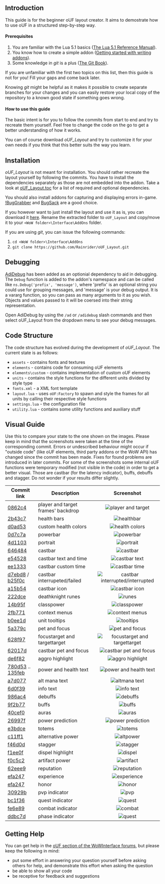 ## Introduction

This guide is for the beginner oUF layout creator. It aims to demostrate how to use oUF in a structured step-by-step way.

#### Prerequisites
  1. You are familiar with the Lua 5.1 basics ([The Lua 5.1 Reference Manual](https://www.lua.org/manual/5.1/)).
  2. You know how to create a simple addon ([Getting started with writing addons](https://wow.gamepedia.com/Getting_started_with_writing_addons)).
  3. Some knowledge in _git_ is a plus ([The Git Book](https://git-scm.com/book/en/v2)).

If you are unfamiliar with the first two topics on this list, then this guide is not for you! Fill your gaps and come 
back later.

Knowing _git_ might be helpful as it makes it possible to create separate branches for your changes and you can easily 
restore your local copy of the repository to a known good state if something goes wrong.

#### How to use this guide

The basic intent is for you to follow the commits from start to end and try to recreate them yourself. Feel free to 
change the code on the go to get a better understanding of how it works.

You can of course download _oUF_Layout_ and try to customize it for your own needs if you think that this better suits 
the way you learn.

## Installation

_oUF_Layout_ is not meant for installation. You should rather recreate the layout yourself by following the commits. 
You have to install the dependencies separately as those are not embedded into the addon. Take a look at 
[oUF_Layout.toc](https://github.com/Rainrider/oUF_Layout/blob/master/oUF_Layout.toc) for a list of required and 
optional dependencies.

You should also install addons for capturing and displaying errors in-game. 
[!BugGrabber](http://www.wowinterface.com/downloads/info23141-BugGrabber.html) and 
[BugSack](http://www.wowinterface.com/downloads/info5995-BugSack.html) are a good choice.

If you however want to just install the layout and use it as is, you can download it 
[here](https://github.com/Rainrider/oUF_Layout/archive/master.zip). Rename the extracted folder to `oUF_Layout` and 
copy/move it to your `<WoW folder>\Interface\AddOns` folder.

If you are using _git_, you can issue the following commands:
  1. `cd <WoW folder>\Interface\AddOns`
  2. `git clone https://github.com/Rainrider/oUF_Layout.git`

## Debugging

[AdiDebug](https://github.com/Adirelle/AdiDebug) has been added as an optionial dependency to aid in debugging. The 
`Debug` function is added to the addon's namespace and can be called like `ns.Debug('prefix', 'message')`, where 
'prefix' is an optional string you could use for grouping messages, and 'message' is your debug output. It is a vararg 
function, so you can pass as many arguments to it as you wish. Objects and values passed to it will be coersed into 
their string representation.

Open AdiDebug by using the `/ad` or `/adidebug` slash commands and then select oUF_Layout from the dropdown menu to see 
your debug messages.

## Code Structure

The code structure has evolved during the development of _oUF_Layout_. The current state is as follows:

  - `assets` - contains fonts and textures
  - `elements` - contains code for consuming oUF elements
  - `elements\custom` - contains implementation of custom oUF elements
  - `units` - contains the style functions for the different units divided by style type
  - `fonts.xml` - a XML font template
  - `layout.lua` - uses `oUF:Factory` to spawn and style the frames for all units by calling their respective style functions
  - `settings.lua` - the configuration file
  - `utility.lua` - contains some utility functions and auxiliary stuff

## Visual Guide

Use this to compare your state to the one shown on the images. Please keep in mind that the screenshots were taken at 
the time of the corresponding commit. Errors or undescribed behaviour might occur if "outside code" (like oUF elements, 
third party addons or the WoW API) has changed since the commit has been made. Fixes for found problems are introduced 
in later commits. For some of the screenshots some internal oUF functions were temporary modified (not visible in the 
code) in order to get a better visual. Those are castbar (for the latency indicator), buffs, debuffs and stagger. Do 
not wonder if your results differ slightly.

| Commit link | Description | Screenshot |
| --- | --- | :---: |
| [0862c4](https://github.com/Rainrider/oUF_Layout/commit/0862c470863112e885f4aff45953d588b3d150ac) | player and target frames' backdrop | ![player and target](screenshots/01_frame_backdrop.jpg) |
| [2b43c7](https://github.com/Rainrider/oUF_Layout/commit/2b43c733cf5338a8bb8296e7e4817aa1f29dbc4e) | health bars | ![healthbar](screenshots/02_healthbar.jpg) |
| [d0ad53](https://github.com/Rainrider/oUF_Layout/commit/d0ad53382ad8a2547830bd4e38724c4130c8670c) | custom health colors | ![health colors](screenshots/03_custom_health_colors.jpg) |
| [0d7c7a](https://github.com/Rainrider/oUF_Layout/commit/0d7c7a4eddf61d0c1d8a7dc78c2ca4882a38928a) | powerbar | ![powerbar](screenshots/04_powerbar.jpg) |
| [4d1103](https://github.com/Rainrider/oUF_Layout/commit/4d1103ffd1f22126bd702170bdb9d7c6e2f4a42f) | portrait | ![portrait](screenshots/05_portrait.jpg) |
| [646484](https://github.com/Rainrider/oUF_Layout/commit/646484b4685e922e682d8a9816667be1a4d04a56) | castbar | ![castbar](screenshots/06_castbar.jpg) |
| [e54528](https://github.com/Rainrider/oUF_Layout/commit/e54528b38d4d01d341ad58de819616bb503e263a) | castbar text and time | ![castbar text](screenshots/07_castbar_text.jpg) |
| [ee1333](https://github.com/Rainrider/oUF_Layout/commit/ee1333a2f0dac9ad141b327c48371ef1a96b40d1) | castbar custom time | ![castbar time](screenshots/08_castbar_custom_time.jpg) |
| [d7ebd8](https://github.com/Rainrider/oUF_Layout/commit/d7ebd8524e05768e239611c51af28004acf70598) / [b25f0c](https://github.com/Rainrider/oUF_Layout/commit/b25f0c6f40b1d3393a22862e20ed433b6411a2ad) | castbar interrupeted/failed | ![castbar interrupted/interrupted](screenshots/09_castbar_failed_or_interrupted.jpg) |
| [a15b54](https://github.com/Rainrider/oUF_Layout/commit/a15b54c6ce2e25c0997ceadcd756f21771be3c06) | castbar icon | ![castbar icon](screenshots/10_castbar_icon.jpg) |
| [222dce](https://github.com/Rainrider/oUF_Layout/commit/222dceb90c08ff83eb5a80c6d517a4ac3a07470e) | deathknight runes | ![runes](screenshots/11_deathknight_runes.jpg) |
| [14b95f](https://github.com/Rainrider/oUF_Layout/commit/14b95f46458a3aaf03c05193e17c9b7893010cce) | classpower | ![classpower](screenshots/12_classpower.jpg) |
| [2fb771](https://github.com/Rainrider/oUF_Layout/commit/2fb771b1c2c5384f683ada5f81383973cf5d9cc3) | context menus | ![context menus](screenshots/13_context_menus.jpg) |
| [b0ee1d](https://github.com/Rainrider/oUF_Layout/commit/b0ee1dd50a70528a4589e739895c131da2b02e26) | unit tooltips | ![tooltips](screenshots/14_tooltips.jpg) |
| [5a379c](https://github.com/Rainrider/oUF_Layout/commit/5a379c997519e13d8b94b8e5b71b2d887c1cc4a3) | pet and focus | ![pet and focus](screenshots/15_pet_and_focus.jpg) |
| [628f97](https://github.com/Rainrider/oUF_Layout/commit/628f97b0ee87c7aef2167a474e990dc8a8e08683) | focustarget and targettarget | ![focustarget and targettarget](screenshots/16_focustarget_and_targettarget.jpg) |
| [62017d](https://github.com/Rainrider/oUF_Layout/commit/62017db0e78e57aa5797d3cd7edfd087cedfe3fb) | castbar pet and focus | ![castbar pet and focus](screenshots/19_castbar_pet_and_focus.jpg) |
| [de6f82](https://github.com/Rainrider/oUF_Layout/commit/de6f82e9f15f6f484197d6b5737c92527f2b3d92) | aggro highlight | ![aggro highlight](screenshots/20_aggro_highlight.jpg) |
| [780d53](https://github.com/Rainrider/oUF_Layout/commit/780d53063cd1b953bad66c77de9fd2bd89c502bd) .. [135feb](https://github.com/Rainrider/oUF_Layout/commit/135febe5d13db98d0a712e27b340662835e630c6) | power and health text | ![power and health text](screenshots/21_power_health_text.jpg) |
| [a7d077](https://github.com/Rainrider/oUF_Layout/commit/a7d077ed268c2a8044a43fc148af0636ac5a2219) | alt mana text | ![altmana text](screenshots/22_alt_mana_text.jpg) |
| [6d0f39](https://github.com/Rainrider/oUF_Layout/commit/6d0f39ff11ce05e4e681406874d7df6eb0eeeace) | info text | ![info text](screenshots/23_info_text.jpg) |
| [986ac4](https://github.com/Rainrider/oUF_Layout/commit/986ac471a5332fe61796a48318e166ed96d6d532) | debuffs | ![debuffs](screenshots/24_debuffs.jpg) |
| [9f2b77](https://github.com/Rainrider/oUF_Layout/commit/9f2b77109141c27ee38f3f58c94bb92d5c4ec415) | buffs | ![buffs](screenshots/25_buffs.jpg) |
| [40cef0](https://github.com/Rainrider/oUF_Layout/commit/40cef0531746cd8dfc97f1d5c5f321a85cbbc659) | auras | ![auras](screenshots/26_auras.jpg) |
| [26997f](https://github.com/Rainrider/oUF_Layout/commit/26997fb4337565aad5c31e32027f56dac57ad479) | power prediction | ![power prediction](screenshots/27_power_prediction.jpg) |
| [e3bdce](https://github.com/Rainrider/oUF_Layout/commit/e3bdce08de953e5c2bc4879546473dbe0ac58d0b) | totems | ![totems](screenshots/28_totems.jpg) |
| [c11ff1](https://github.com/Rainrider/oUF_Layout/commit/c11ff1135545b6dca91660d0cc2bcdf56a68572d) | alternative power | ![altpower](screenshots/29_alternative_power.jpg) |
| [f46d0d](https://github.com/Rainrider/oUF_Layout/commit/f46d0dbd0c50a0a2f4fbb064cc5f487b31104a9d) | stagger | ![stagger](screenshots/30_stagger.jpg) |
| [f1ee0f](https://github.com/Rainrider/oUF_Layout/commit/f1ee0fe9743483f218dcd46d638f878af0ae5960) | dispel highlight | ![dispel](screenshots/31_dispel_highlight.jpg) |
| [f0c5c2](https://github.com/Rainrider/oUF_Layout/commit/f0c5c28896c8497e0a9dcd13f337476a93332a85) | artifact power | ![artifact](screenshots/32_artifact_power.jpg) |
| [62eee9](https://github.com/Rainrider/oUF_Layout/commit/62eee95d94f394aa4a8f2eb5e244324931381a5a) | reputation | ![reputation](screenshots/33_reputation.jpg) |
| [efa247](https://github.com/Rainrider/oUF_Layout/commit/efa2474b768f98dbdacb39ba145c2906447e33d7) | experience | ![experience](screenshots/34_experience.jpg) |
| [efa247](https://github.com/Rainrider/oUF_Layout/commit/efa2474b768f98dbdacb39ba145c2906447e33d7) | honor | ![honor](screenshots/35_honor.jpg) |
| [30929b](https://github.com/Rainrider/oUF_Layout/commit/30929b512998d9bdfc7e13c8ecf49619302cf08e) | pvp indicator | ![pvp](screenshots/36_pvp_indicator.jpg) |
| [bc1f36](https://github.com/Rainrider/oUF_Layout/commit/bc1f36803a7a17bc5ec2119bc08c61590e7fd53c) | quest indicator | ![quest](screenshots/37_quest_indicator.jpg) |
| [fe6e89](https://github.com/Rainrider/oUF_Layout/commit/fe6e89381e5eba5c2e587791d85d5324bc2abada) | combat indicator | ![combat](screenshots/38_combat_indicator.jpg) |
| [ddbc7d](https://github.com/Rainrider/oUF_Layout/commit/ddbc7d5e55cf652a18098f1c15b444b2fc19b8b7) | phase indicator | ![quest](screenshots/39_phase_indicator.jpg) |

## Getting Help

You can get help in the [oUF section of the WoWInterface forums](http://www.wowinterface.com/forums/forumdisplay.php?f=87), 
but please keep the following in mind:

  - put some effort in answering your question yourself before asking others for help, and demonstrate this effort when 
asking the question
  - be able to show all your code
  - be receptive for feedback and suggestions

